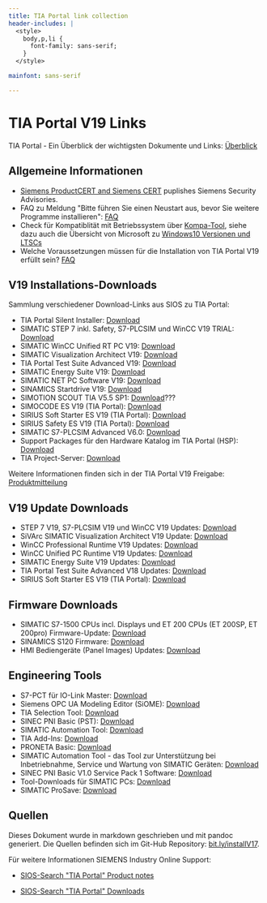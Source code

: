 ```yaml
---
title: TIA Portal link collection
header-includes: |
  <style>
    body,p,li {
      font-family: sans-serif;
    }
  </style>

mainfont: sans-serif

---
```


# TIA Portal V19 Links
TIA Portal - Ein Überblick der wichtigsten Dokumente und Links: [Überblick](https://support.industry.siemens.com/cs/document/65601780)

## Allgemeine Informationen
- [Siemens ProductCERT and Siemens CERT](https://www.siemens.com/global/en/products/services/cert.html) puplishes Siemens Security Advisories.
- FAQ zu Meldung "Bitte führen Sie einen Neustart aus, bevor Sie weitere Programme installieren": [FAQ](https://support.industry.siemens.com/cs/document/8861819/meldung-bitte-f%C3%BChren-sie-einen-neustart-aus-bevor-sie-weitere-programme-installieren-?dti=0&lc=de-DE)
- Check für Kompatiblität mit Betriebssystem über [Kompa-Tool](https://support.industry.siemens.com/compatool/#/main/start), siehe dazu auch die Übersicht von Microsoft zu [Windows10 Versionen und LTSCs](https://docs.microsoft.com/de-de/windows/whats-new/ltsc/)
- Welche Voraussetzungen müssen für die Installation von TIA Portal V19 erfüllt sein? [FAQ](https://support.industry.siemens.com/cs/document/109827383)

## V19 Installations-Downloads
Sammlung verschiedener Download-Links aus SIOS zu TIA Portal:

- TIA Portal Silent Installer: [Download](https://support.industry.siemens.com/cs/document/109477685)
- SIMATIC STEP 7 inkl. Safety, S7-PLCSIM und WinCC V19 TRIAL: [Download](
https://support.industry.siemens.com/cs/document/109820994)
- SIMATIC WinCC Unified RT PC V19: [Download](https://support.industry.siemens.com/cs/document/109820988)
- SIMATIC Visualization Architect V19: [Download](
https://support.industry.siemens.com/cs/document/109821878)
- TIA Portal Test Suite Advanced V19: [Download](
https://support.industry.siemens.com/cs/document/109821411)
- SIMATIC Energy Suite V19: [Download](
https://support.industry.siemens.com/cs/document/109822238)
- SIMATIC NET PC Software V19: [Download](
https://support.industry.siemens.com/cs/document/109826991)
- SINAMICS Startdrive V19: [Download](
https://support.industry.siemens.com/cs/document/109821373)
- SIMOTION SCOUT TIA V5.5 SP1: [Download](https://support.industry.siemens.com/cs/document/109812772)???
- SIMOCODE ES V19 (TIA Portal): [Download](https://support.industry.siemens.com/cs/document/109821431)
- SIRIUS Soft Starter ES V19 (TIA Portal): [Download](https://support.industry.siemens.com/cs/document/109821433)
- SIRIUS Safety ES V19 (TIA Portal): [Download](https://support.industry.siemens.com/cs/document/109827042)
- SIMATIC S7-PLCSIM Advanced V6.0: [Download](
https://support.industry.siemens.com/cs/document/109821388)
- Support Packages für den Hardware Katalog im TIA Portal (HSP): [Download](
https://support.industry.siemens.com/cs/document/72341852)
- TIA Project-Server: [Download](https://support.industry.siemens.com/cs/document/109810588)

Weitere Informationen finden sich in der TIA Portal V19 Freigabe: [Produktmitteilung](https://support.industry.siemens.com/cs/document/109821307)

## V19 Update Downloads
- STEP 7 V19, S7-PLCSIM V19 und WinCC V19 Updates: [Download](https://support.industry.siemens.com/cs/document/109925643)
- SiVArc SIMATIC Visualization Architect V19 Update: [Download](https://support.industry.siemens.com/cs/document/109821883)
- WinCC Professional Runtime V19 Updates: [Download](https://support.industry.siemens.com/cs/document/109820999)
- WinCC Unified PC Runtime V19 Updates: [Download](https://support.industry.siemens.com/cs/document/109820989)
- SIMATIC Energy Suite V19 Updates: [Download](https://support.industry.siemens.com/cs/document/109947027)
- TIA Portal Test Suite Advanced V18 Updates: [Download](https://support.industry.siemens.com/cs/document/109820802)
- SIRIUS Soft Starter ES V19 (TIA Portal): [Download](https://support.industry.siemens.com/cs/document/1109826951)


## Firmware Downloads
- SIMATIC S7-1500 CPUs incl. Displays und ET 200 CPUs (ET 200SP, ET 200pro) Firmware-Update: [Download](
https://support.industry.siemens.com/cs/document/109478459)
- SINAMICS S120 Firmware: [Download](https://support.industry.siemens.com/cs/document/109780844)
- HMI Bediengeräte (Panel Images) Updates: [Download](https://support.industry.siemens.com/cs/document/109746530)

## Engineering Tools
- S7-PCT für IO-Link Master: [Download](https://support.industry.siemens.com/cs/document/32469496)
- Siemens OPC UA Modeling Editor (SiOME): [Download](https://support.industry.siemens.com/cs/document/109755133)
- TIA Selection Tool: [Download](https://support.industry.siemens.com/cs/document/109767888)
- SINEC PNI Basic (PST): [Download](https://support.industry.siemens.com/cs/document/109804190)
- SIMATIC Automation Tool: [Download](https://support.industry.siemens.com/cs/document/98161300)
- TIA Add-Ins: [Download](https://support.industry.siemens.com/cs/document/109773999)
- PRONETA Basic: [Download](https://support.industry.siemens.com/cs/document/67460624)
- SIMATIC Automation Tool - das Tool zur Unterstützung bei Inbetriebnahme, Service und Wartung von SIMATIC Geräten:  [Download](https://support.industry.siemens.com/cs/document/98161300)
- SINEC PNI Basic V1.0 Service Pack 1 Software: [Download](https://support.industry.siemens.com/cs/document/109804190)
- Tool-Downloads für SIMATIC PCs: [Download](https://support.industry.siemens.com/cs/document/109792891)
- SIMATIC ProSave: [Download](https://support.industry.siemens.com/cs/document/10347815) 

## Quellen
Dieses Dokument wurde in markdown geschrieben und mit pandoc generiert. Die Quellen befinden sich im Git-Hub Repository: [bit.ly/installV17](https://bit.ly/installV17).

Für weitere Informationen SIEMENS Industry Online Support:

- [SIOS-Search "TIA Portal" Product notes](https://support.industry.siemens.com/cs/search?ps=100&t=all&search=tia%20portal%20v19&type=ProductNote&o=0&lc=de-WW)

- [SIOS-Search "TIA Portal" Downloads](https://support.industry.siemens.com/cs/search?ps=100&t=all&search=tia%20portal%20v19&type=Download&o=0&lc=en-WW)

